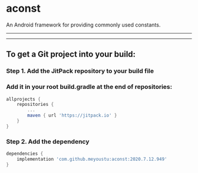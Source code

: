 # aconst
An Android framework for providing commonly used constants.
******
******
## To get a Git project into your build:
### Step 1. Add the JitPack repository to your build file
### Add it in your root build.gradle at the end of repositories:
``` gradle
allprojects {
    repositories {
        ...
        maven { url 'https://jitpack.io' }
    }
}
```
### Step 2. Add the dependency
``` gradle
dependencies {
    implementation 'com.github.meyoustu:aconst:2020.7.12.949'
}
```
